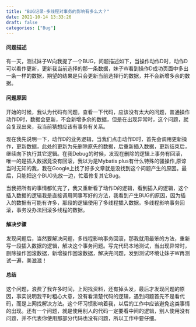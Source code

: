 ```yaml
---
title: "BUG记录-多线程对事务的影响有多么大？"
date: 2021-10-14 13:33:26
draft: false
categories: ["Bug"]
---
```


#### 问题描述
有一天，测试妹子W向我提了一个BUG，问题描述如下，当操作动作D时，动作D可以看作更新，更新我当前选择的那一条数据，妹子W看到操作D成功页面中多出一条一样的数据，期望的结果是只会更新当前选择行的数据，并不会新增多余的数据。


#### 问题原因

开始的时候，我认为代码有问题，查看一下代码，应该没有太大的问题，普通操作动作D时，数据会更新，不会新增多余的数据，但是在出现异常时，这个问题，就会复现出来，我当前猜想应该有事务有关系。

现在我先说明一下，动作D的业务逻辑，当我们点击动作D时，首先会调用更新操作，更新数据，此处的更新为先删除原先的数据，后重新插入数据，更新结束后，继续向下执行其它逻辑。在我Debug的时候，发现在删除的逻辑上事务有回滚，唯一的是插入数据竟没有回滚，我以为是Mybatis plus有什么特殊的骚操作,原谅当时无知的我，我在Google上找了好多文章就是没找到这个问题产生的原因。最后，只能把这个BUG先放一边，忙着修复其它Bug。

当我把所有的事情都忙完了，我又重新看了动作D的逻辑，看到插入的逻辑，这个插入数据的逻辑我是直接调用同事写好的方法，我看到产生BUG的原因，因为插入的数据有可能有许多，那段的逻辑使用了多线程插入数据。多线程影响事务回滚，事务没办法回滚多线程的数据。

#### 解决步骤
发现问题后，当然要解决问题，多线程影响事务回滚，那我就用最笨的方法，重新写一段插入数据的逻辑，解决这个事务问题。写完代码本地测试，当出现异常时，删除操作回滚数据，新增操作回滚数据，解决完问题，发到测试环境让妹子W再测试一遍，美滋滋！

#### 总结
这个问题，浪费了我许多时间，上网找资料，还有掉头发，最后才发现问题的原因，事实说明我平时粗心大意，没有看清楚代码的逻辑，遇到问题首先不是看代码，而是上网找解决方法。这个坏习惯影响着我，以后的工作中应该避免这类事情的出现。还有一个问题，就是使用别人的代码一定要看中间的逻辑，别人使用没有问题，并不代表你使用那部分代码也没有问题，所以工作中要仔细。

